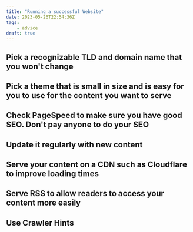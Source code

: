 ```yaml
---
title: "Running a successful Website"
date: 2023-05-26T22:54:36Z
tags:
    - advice
draft: true
---
```


## Pick a recognizable TLD and domain name that you won't change

## Pick a theme that is small in size and is easy for you to use for the content you want to serve

## Check PageSpeed to make sure you have good SEO. Don't pay anyone to do your SEO

## Update it regularly with new content

## Serve your content on a CDN such as Cloudflare to improve loading times

## Serve RSS to allow readers to access your content more easily

## Use Crawler Hints